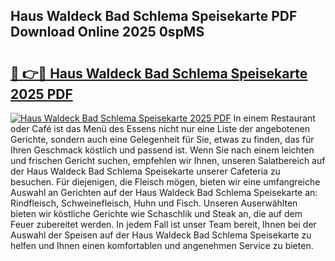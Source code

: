 ## Haus Waldeck Bad Schlema Speisekarte PDF Download Online 2025 0spMS

# <h2><a href="http://gcbtrq.nevu.top/?p=Haus+Waldeck+Bad+Schlema+Speisekarte">🔗 👉🔴 Haus Waldeck Bad Schlema Speisekarte 2025 PDF</a></h2>

[![Haus Waldeck Bad Schlema Speisekarte 2025 PDF](https://i.imgur.com/dBaPXMq.png)](http://gcbtrq.nevu.top/?p=Haus+Waldeck+Bad+Schlema+Speisekarte)
In einem Restaurant oder Café ist das Menü des Essens nicht nur eine Liste der angebotenen Gerichte, sondern auch eine Gelegenheit für Sie, etwas zu finden, das für Ihren Geschmack köstlich und passend ist. Wenn Sie nach einem leichten und frischen Gericht suchen, empfehlen wir Ihnen, unseren Salatbereich auf der Haus Waldeck Bad Schlema Speisekarte unserer Cafeteria zu besuchen. Für diejenigen, die Fleisch mögen, bieten wir eine umfangreiche Auswahl an Gerichten auf der Haus Waldeck Bad Schlema Speisekarte an: Rindfleisch, Schweinefleisch, Huhn und Fisch. Unseren Auserwählten bieten wir köstliche Gerichte wie Schaschlik und Steak an, die auf dem Feuer zubereitet werden. In jedem Fall ist unser Team bereit, Ihnen bei der Auswahl der Speisen auf der Haus Waldeck Bad Schlema Speisekarte zu helfen und Ihnen einen komfortablen und angenehmen Service zu bieten.
